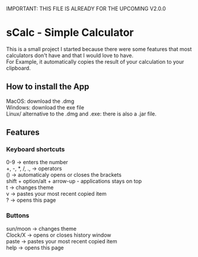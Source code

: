 IMPORTANT: THIS FILE IS ALREADY FOR THE UPCOMING V2.0.0

# sCalc - Simple Calculator
This is a small project I started because there were some features that most calculators don't have and that I would love to have. <br>
For Example, it automatically copies the result of your calculation to your clipboard.

## How to install the App
MacOS: download the .dmg <br>
Windows: download the exe file <br>
Linux/ alternative to the .dmg and .exe: there is also a .jar file. <br>

## Features
### Keyboard shortcuts
0-9 -> enters the number <br>
+, -, *, /, ., -> operators <br>
() -> automaticaly opens or closes the brackets <br>
shift + option/alt + arrow-up - applications stays on top <br>
t -> changes theme <br>
v -> pastes your most recent copied item <br>
? -> opens this page <br>

### Buttons
sun/moon -> changes theme <br>
Clock/X -> opens or closes history window <br>
paste -> pastes your most recent copied item <br>
help -> opens this page <br>


